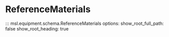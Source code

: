 # ReferenceMaterials

::: msl.equipment.schema.ReferenceMaterials
    options:
        show_root_full_path: false
        show_root_heading: true
